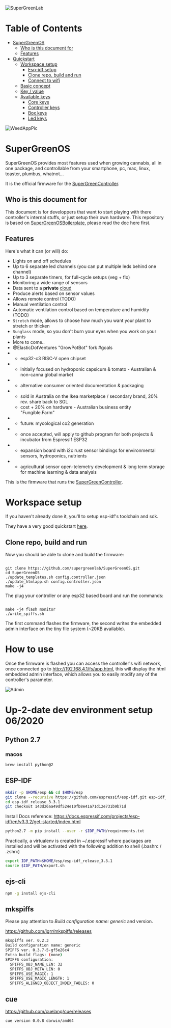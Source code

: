 ![SuperGreenLab](assets/sgl.png?raw=true "SuperGreenLab")

# Table of Contents

   * [SuperGreenOS](#supergreenos)
      * [Who is this document for](#who-is-this-document-for)
      * [Features](#features)
   * [Quickstart](#quickstart)
      * [Workspace setup](#workspace-setup)
         * [Esp-idf setup](#esp-idf-setup)
         * [Clone repo, build and run](#clone-repo-build-and-run)
         * [Connect to wifi](#connect-to-wifi)
      * [Basic concept](#basic-concept)
      * [Key / value](#key--value)
      * [Available keys](#available-keys)
         * [Core keys](#core-keys)
         * [Controller keys](#controller-keys)
         * [Box keys](#box-keys)
         * [Led keys](#led-keys)

![WeedAppPic](assets/weedapppic.png?raw=true "WeedAppPic")

# SuperGreenOS

SuperGreenOS provides most features used when growing cannabis, all in one package, and controllable from your smartphone, pc, mac, linux, toaster, plumbus, whatnot...

It is the official firmware for the [SuperGreenController](https://github.com/supergreenlab/SuperGreenController).

## Who is this document for

This document is for developpers that want to start playing with there controller's internal stuffs, or just setup their own hardware.
This repository is based on [SuperGreenOSBoilerplate](https://github.com/supergreenlab/SuperGreenOSBoilerplate), please read the doc here first.

## Features

Here's what it can (or will) do:

- Lights on and off schedules
- Up to 6 separate led channels (you can put multiple leds behind one channel)
- Up to 3 separate timers, for full-cycle setups (veg + flo)
- Monitoring a wide range of sensors
- Data sent to a **private** [cloud](https://github.com/supergreenlab/SuperGreenCloud)
- Produce alerts based on sensor values
- Allows remote control (TODO)
- Manual ventilation control
- Automatic ventilation control based on temperature and humidity (TODO)
- `Stretch` mode, allows to choose how much you want your plant to stretch or thicken
- `Sunglass` mode, so you don't burn your eyes when you work on your plants
- More to come..
- @ElasticDotVentures "GrowPotBot" fork #goals
-   * esp32-c3 RISC-V open chipset
-   * initially focused on hydroponic capsicum & tomato - Australian & non-canna global market
-   * alternative consumer oriented documentation & packaging
-   * sold in Australia on the Ikea marketplace / secondary brand, 20% rev. share back to SGL
    - cost + 20% on hardware - Australian business entity "Fungible.Farm"
-   * future: mycological co2 generation
-   * once accepted, will apply to github program for both projects & incubator from EspressIf ESP32 
-   * expansion board with i2c rust sensor bindings for environmental sensors, hydroponics, nutrients
-   * agricultural sensor open-telemetry development & long term storage for machine learning & data analysis

This is the firmware that runs the [SuperGreenController](https://github.com/supergreenlab/SuperGreenController).

# Workspace setup

If you haven't already done it, you'll to setup esp-idf's toolchain and sdk.

They have a very good quickstart [here](https://docs.espressif.com/projects/esp-idf/en/latest/get-started/index.html).

## Clone repo, build and run

Now you should be able to clone and build the firmware:

```

git clone https://github.com/supergreenlab/SuperGreenOS.git
cd SuperGreenOS
./update_templates.sh config.controller.json
./update_htmlapp.sh config.controller.json
make -j4

```

The plug your controller or any esp32 based board and run the commands:

```

make -j4 flash monitor
./write_spiffs.sh

```

The first command flashes the firmware, the second writes the embedded admin interface on the tiny file system (~20KB available).

# How to use

Once the firmware is flashed you can access the controller's wifi network, once connected go to http://192.168.4.1/fs/app.html,
this will display the html embedded admin interface, which allows you to easily modify any of the controller's parameter.

![Admin](assets/admin.png?raw=true "Admin")


# Up-2-date dev environment setup 06/2020

## Python 2.7

### macos
```bash
brew install python@2
```

## ESP-IDF


```bash
mkdir -p $HOME/esp && cd $HOME/esp
git clone --recursive https://github.com/espressif/esp-idf.git esp-idf_release_3.3.1
cd esp-idf_release_3.3.1
git checkout 143d26aa49df524e10fb8e41a71d12e731b9b71d
```

Install Docs reference:
https://docs.espressif.com/projects/esp-idf/en/v3.3.2/get-started/index.html

```bash
python2.7 -m pip install --user -r $IDF_PATH/requirements.txt
```

Practically, a virtualenv is created in ~/.espressif where packages are installed and will be activated with the following addition to shell (.bashrc / .zshrc)

```bash
export IDF_PATH=$HOME/esp/esp-idf_release_3.3.1
source $IDF_PATH/export.sh
```

## ejs-cli
```bash
npm -g install ejs-cli
```

## mkspiffs

Please pay attention to *Build configuration name: generic* and version.

https://github.com/igrr/mkspiffs/releases

```bash
mkspiffs ver. 0.2.3
Build configuration name: generic
SPIFFS ver. 0.3.7-5-gf5e26c4
Extra build flags: (none)
SPIFFS configuration:
  SPIFFS_OBJ_NAME_LEN: 32
  SPIFFS_OBJ_META_LEN: 0
  SPIFFS_USE_MAGIC: 1
  SPIFFS_USE_MAGIC_LENGTH: 1
  SPIFFS_ALIGNED_OBJECT_INDEX_TABLES: 0
```

## cue

https://github.com/cuelang/cue/releases

```bash
cue version 0.0.8 darwin/amd64
```
